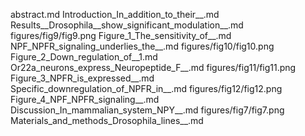 abstract.md
Introduction_In_addition_to_their__.md
Results__Drosophila__show_significant_modulation__.md
figures/fig9/fig9.png
Figure_1_The_sensitivity_of__.md
NPF_NPFR_signaling_underlies_the__.md
figures/fig10/fig10.png
Figure_2_Down_regulation_of__1.md
Or22a_neurons_express_Neuropeptide_F__.md
figures/fig11/fig11.png
Figure_3_NPFR_is_expressed__.md
Specific_downregulation_of_NPFR_in__.md
figures/fig12/fig12.png
Figure_4_NPF_NPFR_signaling__.md
Discussion_In_mammalian_system_NPY__.md
figures/fig7/fig7.png
Materials_and_methods_Drosophila_lines__.md
